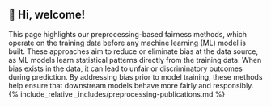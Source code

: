 ## 👋 Hi, welcome!

This page highlights our preprocessing-based fairness methods, which operate on the training data before any machine learning (ML) model is built. These approaches aim to reduce or eliminate bias at the data source, as ML models learn statistical patterns directly from the training data. When bias exists in the data, it can lead to unfair or discriminatory outcomes during prediction. By addressing bias prior to model training, these methods help ensure that downstream models behave more fairly and responsibly.
 {% include_relative _includes/preprocessing-publications.md %}  
